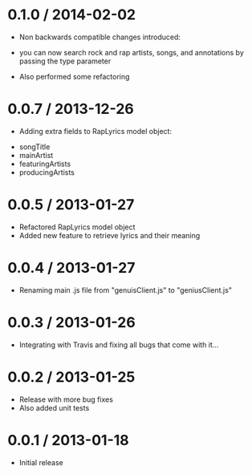 0.1.0 / 2014-02-02
====================
* Non backwards compatible changes introduced:
- you can now search rock and rap artists, songs, and annotations by passing the type parameter
* Also performed some refactoring


0.0.7 / 2013-12-26
====================
* Adding extra fields to RapLyrics model object:
-  songTitle
-  mainArtist
-  featuringArtists
-  producingArtists

0.0.5 / 2013-01-27
====================
* Refactored RapLyrics model object
* Added new feature to retrieve lyrics and their meaning

0.0.4 / 2013-01-27
====================
* Renaming main .js file from "genuisClient.js" to "geniusClient.js"

0.0.3 / 2013-01-26
====================
* Integrating with Travis and fixing all bugs that come with it...

 0.0.2 / 2013-01-25
====================
* Release with more bug fixes
* Also added unit tests

0.0.1 / 2013-01-18
====================
* Initial release